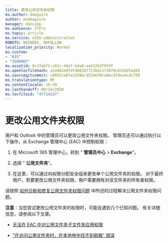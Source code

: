 ```yaml
---
title: 更改公用文件夹权限
ms.author: dmaguire
author: msdmaguire
manager: dansimp
ms.audience: ITPro
ms.topic: article
ms.service: o365-administration
ROBOTS: NOINDEX, NOFOLLOW
localization_priority: Normal
ms.custom:
- "633"
- "3500007"
ms.assetid: 0c37ab75-c81c-44e7-bda8-ea43263f9fdf
ms.openlocfilehash: a2a902e8fdfd8628772364c173979c633d25a169
ms.sourcegitcommit: c6692ce0fa1358ec3529e59ca0ecdfdea4cdc759
ms.translationtype: MT
ms.contentlocale: zh-CN
ms.lasthandoff: 09/14/2020
ms.locfileid: "47714237"
---
```

# <a name="changing-public-folder-permissions"></a>更改公用文件夹权限

用户和 Outlook 中的管理员可以更改公用文件夹权限。 管理员还可以通过执行以下操作，从 Exchange 管理中心 (EAC) 中控制权限：
  
1. 在 Microsoft 365 管理中心，转到 " **管理员中心** \> **Exchange**"。

2. 选择 " **公用文件夹**"。

3. 在这里，可以通过向权限分配安全组来更改单个公用文件夹的权限。 对于最终用户，若要更改公用文件夹权限，用户需要拥有对该文件夹的所有者权限。

请按照 [如何诊断和修复公用文件夹权限问题](https://docs.microsoft.com/exchange/troubleshoot/public-folders/public-folder-permission-issues) 中所述的过程解决公用文件夹权限问题。

**注意**：当您尝试更改公用文件夹的权限时，可能会遇到几个已知问题。 有关详细信息，请参阅以下文章。

- [无法在 EAC 中对公用文件夹子文件夹应用权限](https://docs.microsoft.com/exchange/troubleshoot/public-folders/can%E2%80%99t-apply-permissions-public-folder-subfolders)

- ["在访问公用文件夹时，在本地林中找不到邮箱" 错误](https://docs.microsoft.com/exchange/troubleshoot/public-folders/mailbox-not-found-local-forest-public-folder)
